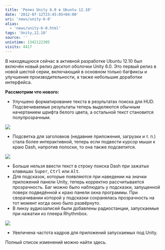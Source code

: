 ```yaml
---
title: 'Релиз Unity 6.0 в Ubuntu 12.10'
date: '2012-07-12T23:45:05+04:00'
uri: 'news/unity-6-0'
alias: 
  - 'news/unity-6-0.html'
tags: 'Unity,12.10'
source: ''
unixtime: 1342122305
visits: 4417
---
```

В находящуюся сейчас в активной разработке Ubuntu 12.10 был включён новый релиз десктоп оболочки Unity 6.0. Это первый релиз в новой шестой серии, включающий в основном только багфиксы и улучшения производительности, а также небольшие доработки интерфейса.

**Рассмотрим что нового:**

*   Улучшено форматирование текста в результатах поиска для HUD. Подсвечиваемые результаты теперь выделяются обычным начертанием шрифта белого цвета, а остальной текст становится полупрозрачным.

[![](img/2012/07/12/23-00/unity-6-7557726780-o.jpg)](img/2012/07/12/23-00/unity-6-7557726780-o.jpg)

*   Подсветка для заголовков (недавние приложения, загрузки и т. п.) стала более интерактивной, теперь если подвести курсор мыши к краю Dash, напротив полоски, то она также подсветится.

[![](img/2012/07/12/23-00/unity-6-1-7557728466-o.jpg)](img/2012/07/12/23-00/unity-6-1-7557728466-o.jpg)

*   Больше нельзя ввести текст в строку поиска Dash при зажатых клавишах <kbd>Super</kbd>, <kbd>Ctrl</kbd> или <kbd>Alt</kbd>.
*   Для подсказок, которые появляются при наведении на значки приложений панели Unity, теперь корректно рассчитывается прозрачность. Баг можно было наблюдать у подсказки, запущенной поверх подведённой к краю панели окна программы. При сворачивании которой у подсказки сохранялась прозрачность на тот момент когда окно было развёрнуто.
*   В линзу аудиозаписей были добавлены радиостанции, запускаемые при нажатии из плеера Rhythmbox.

[![](img/2012/07/12/23-00/unity-6-2-7557725840-o.jpg)](img/2012/07/12/23-00/unity-6-2-7557725840-o.jpg)

*   Увеличена частота кадров для приложений запускаемых под Unity.

Полный список изменений можно найти здесь.

